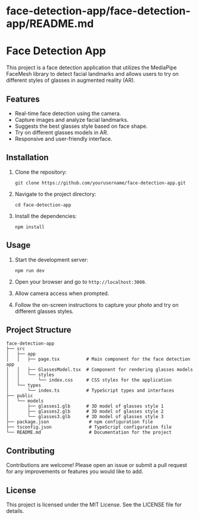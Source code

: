 # face-detection-app/face-detection-app/README.md

# Face Detection App

This project is a face detection application that utilizes the MediaPipe FaceMesh library to detect facial landmarks and allows users to try on different styles of glasses in augmented reality (AR).

## Features

- Real-time face detection using the camera.
- Capture images and analyze facial landmarks.
- Suggests the best glasses style based on face shape.
- Try on different glasses models in AR.
- Responsive and user-friendly interface.

## Installation

1. Clone the repository:

   ```
   git clone https://github.com/yourusername/face-detection-app.git
   ```

2. Navigate to the project directory:

   ```
   cd face-detection-app
   ```

3. Install the dependencies:

   ```
   npm install
   ```

## Usage

1. Start the development server:

   ```
   npm run dev
   ```

2. Open your browser and go to `http://localhost:3000`.

3. Allow camera access when prompted.

4. Follow the on-screen instructions to capture your photo and try on different glasses styles.

## Project Structure

```
face-detection-app
├── src
│   ├── app
│   │   ├── page.tsx          # Main component for the face detection app
│   │   ├── GlassesModel.tsx  # Component for rendering glasses models
│   │   └── styles
│   │       └── index.css     # CSS styles for the application
│   └── types
│       └── index.ts          # TypeScript types and interfaces
├── public
│   └── models
│       ├── glasses1.glb      # 3D model of glasses style 1
│       ├── glasses2.glb      # 3D model of glasses style 2
│       └── glasses3.glb      # 3D model of glasses style 3
├── package.json               # npm configuration file
├── tsconfig.json              # TypeScript configuration file
└── README.md                  # Documentation for the project
```

## Contributing

Contributions are welcome! Please open an issue or submit a pull request for any improvements or features you would like to add.

## License

This project is licensed under the MIT License. See the LICENSE file for details.